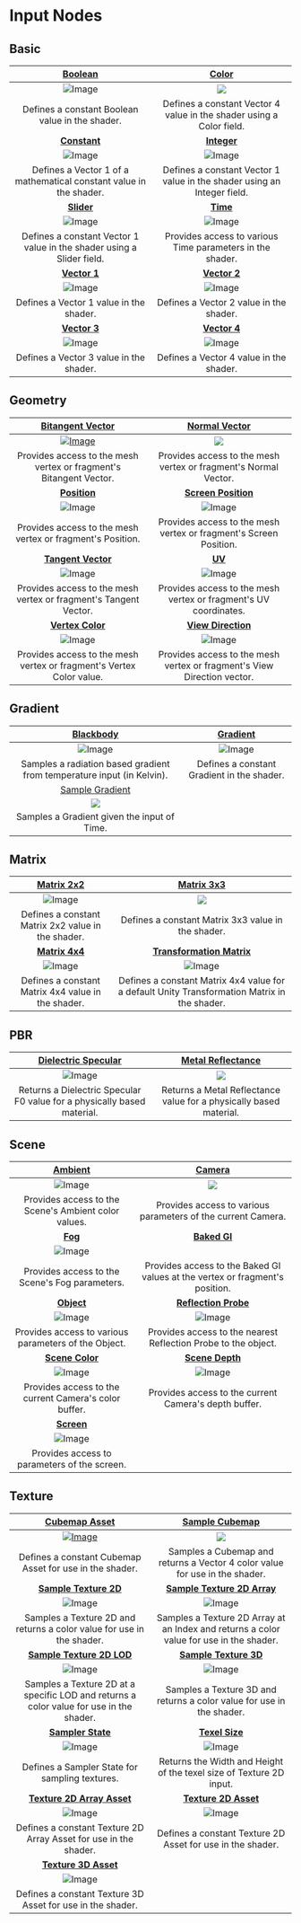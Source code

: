 # Input Nodes

## Basic

|[Boolean](Boolean-Node.md)|[Color](Color-Node.md)|
|:--------:|:------:|
|![Image](images/BooleanNodeThumb.png)|![](images/ColorNodeThumb.png)|
| Defines a constant Boolean value in the shader. | Defines a constant Vector 4 value in the shader using a Color field. |
|[**Constant**](Constant-Node.md)|[**Integer**](Integer-Node.md)|
|![Image](images/ConstantNodeThumb.png)|![Image](images/IntegerNodeThumb.png)|
|Defines a Vector 1 of a mathematical constant value in the shader.|Defines a constant Vector 1 value in the shader using an Integer field.|
|[**Slider**](Slider-Node.md)|[**Time**](Time-Node.md)|
|![Image](images/SliderNodeThumb.png)|![Image](images/TimeNodeThumb.png)|
|Defines a constant Vector 1 value in the shader using a Slider field.|Provides access to various Time parameters in the shader.|
|[**Vector 1**](Vector-1-Node.md)|[**Vector 2**](Vector-2-Node.md)|
|![Image](images/Vector1NodeThumb.png)|![Image](images/Vector2NodeThumb.png)|
|Defines a Vector 1 value in the shader.|Defines a Vector 2 value in the shader.|
|[**Vector 3**](Vector-3-Node.md)|[**Vector 4**](Vector-4-Node.md)|
|![Image](images/Vector3NodeThumb.png)|![Image](images/Vector4NodeThumb.png)|
|Defines a Vector 3 value in the shader.|Defines a Vector 4 value in the shader.|

## Geometry

|[Bitangent Vector](Bitangent-Vector-Node.md)|[Normal Vector](Normal-Vector-Node.md)|
|:--------:|:------:|
|[![Image](images/BitangentVectorNodeThumb.png)](Combine-Node)|![](images/NormalVectorNodeThumb.png)|
| Provides access to the mesh vertex or fragment's Bitangent Vector. | Provides access to the mesh vertex or fragment's Normal Vector. |
|[**Position**](Position-Node.md)|[**Screen Position**](Screen-Position-Node.md)|
|![Image](images/PositionNodeThumb.png)|![Image](images/ScreenPositionNodeThumb.png)|
|Provides access to the mesh vertex or fragment's Position.|Provides access to the mesh vertex or fragment's Screen Position.|
|[**Tangent Vector**](Tangent-Vector-Node.md)|[**UV**](UV-Node.md)|
|![Image](images/TangentVectorNodeThumb.png)|![Image](images/UVNodeThumb.png)|
|Provides access to the mesh vertex or fragment's Tangent Vector.|Provides access to the mesh vertex or fragment's UV coordinates.|
|[**Vertex Color**](Vertex-Color-Node.md)|[**View Direction**](View-Direction-Node.md)|
|![Image](images/VertexColorNodeThumb.png)|![Image](images/ViewDirectionNodeThumb.png)|
|Provides access to the mesh vertex or fragment's Vertex Color value.|Provides access to the mesh vertex or fragment's View Direction vector.|

## Gradient

|[Blackbody](Blackbody-Node.md)|[Gradient](Gradient-Node.md)|
|:--------:|:------:|
|![Image](images/BlackbodyNodeThumb.png)|![Image](images/GradientNodeThumb.png)|
| Samples a radiation based gradient from temperature input (in Kelvin).  | Defines a constant Gradient in the shader. |
|[Sample Gradient](Sample-Gradient-Node.md)|
|![](images/SampleGradientNodeThumb.png)|
| Samples a Gradient given the input of Time. |

## Matrix

|[Matrix 2x2](Matrix-2x2-Node.md)|[Matrix 3x3](Matrix-3x3-Node.md)|
|:--------:|:------:|
|![Image](images/Matrix2x2NodeThumb.png)|![](images/Matrix3x3NodeThumb.png)|
| Defines a constant Matrix 2x2 value in the shader. | Defines a constant Matrix 3x3 value in the shader. |
|[**Matrix 4x4**](Matrix-4x4-Node.md)|[**Transformation Matrix**](Transformation-Matrix-Node.md)|
|![Image](images/Matrix4x4NodeThumb.png)|![Image](images/TransformationMatrixNodeThumb.png)|
|Defines a constant Matrix 4x4 value in the shader.|Defines a constant Matrix 4x4 value for a default Unity Transformation Matrix in the shader.|



## PBR

|    [**Dielectric Specular**](Dielectric-Specular-Node.md)    |      [**Metal Reflectance**](Metal-Reflectance-Node.md)      |
| :----------------------------------------------------------: | :----------------------------------------------------------: |
|       ![Image](images/DielectricSpecularNodeThumb.png)       |          ![](images/MetalReflectanceNodeThumb.png)           |
| Returns a Dielectric Specular F0 value for a physically based material. | Returns a Metal Reflectance value for a physically based material. |


## Scene

|[Ambient](Ambient-Node.md)|[Camera](Camera-Node.md)|
|:--------:|:------:|
|![Image](images/AmbientNodeThumb.png)|![](images/CameraNodeThumb.png)|
| Provides access to the Scene's Ambient color values. | Provides access to various parameters of the current Camera. |
|[**Fog**](Fog-Node.md)|[**Baked GI**](Baked-GI-Node.md)|
|![Image](images/FogNodeThumb.png)||
|Provides access to the Scene's Fog parameters.|Provides access to the Baked GI values at the vertex or fragment's position.|
|[**Object**](Object-Node.md)|[**Reflection Probe**](Reflection-Probe-Node.md)|
|![Image](images/ObjectNodeThumb.png)|![Image](images/ReflectionProbeNodeThumb.png)|
|Provides access to various parameters of the Object.|Provides access to the nearest Reflection Probe to the object.|
|[**Scene Color**](Scene-Color-Node.md)|[**Scene Depth**](Scene-Depth-Node.md)|
|![Image](images/SceneColorNodeThumb.png)|![Image](images/SceneDepthNodeThumb.png)|
|Provides access to the current Camera's color buffer.|Provides access to the current Camera's depth buffer.|
|[**Screen**](Screen-Node.md)||
|![Image](images/ScreenNodeThumb.png)||
|Provides access to parameters of the screen.||

## Texture

|[Cubemap Asset](Cubemap-Asset-Node.md)|[Sample Cubemap](Sample-Cubemap-Node.md)|
|:--------:|:------:|
|[![Image](images/CubemapAssetNodeThumb.png)](Combine-Node)|![](images/SampleCubemapNodeThumb.png)|
| Defines a constant Cubemap Asset for use in the shader. | Samples a Cubemap and returns a Vector 4 color value for use in the shader. |
|[**Sample Texture 2D**](Sample-Texture-2D-Node.md)|[**Sample Texture 2D Array**](Sample-Texture-2D-Array-Node.md)|
|![Image](images/SampleTexture2DNodeThumb.png)|![Image](images/SampleTexture2DArrayNodeThumb.png)|
|Samples a Texture 2D and returns a color value for use in the shader.|Samples a Texture 2D Array at an Index and returns a color value for use in the shader.|
|[**Sample Texture 2D LOD**](Sample-Texture-2D-LOD-Node.md)|[**Sample Texture 3D**](Sample-Texture-3D-Node.md)|
|![Image](images/SampleTexture2DLODNodeThumb.png)|![Image](images/SampleTexture3DNodeThumb.png)|
|Samples a Texture 2D at a specific LOD and returns a color value for use in the shader.|Samples a Texture 3D and returns a color value for use in the shader.|
|[**Sampler State**](Sampler-State-Node.md)|[**Texel Size**](Texel-Size-Node.md)|
|![Image](images/SamplerStateNodeThumb.png)|![Image](images/TexelSizeNodeThumb.png)|
|Defines a Sampler State for sampling textures.|Returns the Width and Height of the texel size of Texture 2D input.|
|[**Texture 2D Array Asset**](Texture-2D-Array-Asset-Node.md)|[**Texture 2D Asset**](Texture-2D-Asset-Node.md)|
|![Image](images/Texture2DArrayAssetNodeThumb.png)|![Image](images/Texture2DAssetNodeThumb.png)|
|Defines a constant Texture 2D Array Asset for use in the shader.|Defines a constant Texture 2D Asset for use in the shader.|
|[**Texture 3D Asset**](Texture-3D-Asset-Node.md)|
|![Image](images/Texture3DAssetNodeThumb.png)|
|Defines a constant Texture 3D Asset for use in the shader.|

